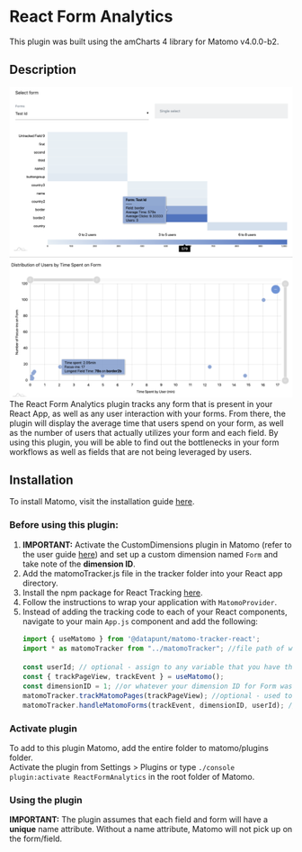 # React Form Analytics

This plugin was built using the amCharts 4 library for Matomo v4.0.0-b2.

## Description 
![UI](./images/UI.png)
![UI2](./images/UI2.png)
The React Form Analytics plugin tracks any form that is present in your React App, as well as any user interaction with your forms. 
From there, the plugin will display the average time that users spend on your form, 
as well as the number of users that actually utilizes your form and each field. 
By using this plugin, you will be able to find out the bottlenecks in your form workflows as well as fields that are not being leveraged by users.  

## Installation
To install Matomo, visit the installation guide [here](https://matomo.org/docs/installation/).

### Before using this plugin:  
1) **IMPORTANT:** Activate the CustomDimensions plugin in Matomo (refer to the user guide [here](https://matomo.org/docs/custom-dimensions/))
and set up a custom dimension named `Form` and take note of the **dimension ID**.
2) Add the matomoTracker.js file in the tracker folder into your React app directory.
3) Install the npm package for React Tracking [here](https://www.npmjs.com/package/@datapunt/matomo-tracker-react).  
4) Follow the instructions to wrap your application with `MatomoProvider`.  
5) Instead of adding the tracking code to each of your React components, navigate to your main `App.js` component and add the 
following:  
    ```javascript
    import { useMatomo } from '@datapunt/matomo-tracker-react';
    import * as matomoTracker from "../matomoTracker"; //file path of wherever the matomoTracker.js file was stored
    
    const userId; // optional - assign to any variable that you have that tracks user IDs.
    const { trackPageView, trackEvent } = useMatomo();  
    const dimensionID = 1; //or whatever your dimension ID for Form was
    matomoTracker.trackMatomoPages(trackPageView); //optional - used to track pages  
    matomoTracker.handleMatomoForms(trackEvent, dimensionID, userId); //userId is also optional here.
    ```

### Activate plugin
To add to this plugin Matomo, add the entire folder to matomo/plugins folder.  
Activate the plugin from Settings > Plugins or type
`./console plugin:activate ReactFormAnalytics` in the root folder of Matomo.

### Using the plugin

**IMPORTANT:** The plugin assumes that each field and form will have a **unique** name
attribute. Without a name attribute, Matomo will not pick up on the form/field.